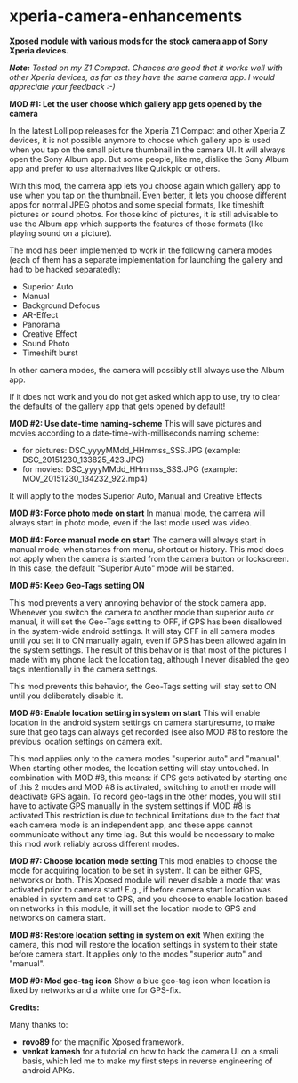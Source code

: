 # xperia-camera-enhancements
<b>Xposed module with various mods for the stock camera app of Sony Xperia devices.</b>

<i><b>Note:</b> Tested on my Z1 Compact. Chances are good that it works well with other Xperia devices, as far as they have the same camera app. I would appreciate your feedback :-)</i>

<b>MOD #1: Let the user choose which gallery app gets opened by the camera</b>

In the latest Lollipop releases for the Xperia Z1 Compact and other Xperia Z devices, it is not possible anymore to choose which gallery app is used when you tap on the small picture thumbnail in the camera UI. It will always open the Sony Album app. But some people, like me, dislike the Sony Album app and prefer to use alternatives like Quickpic or others.

With this mod, the camera app lets you choose again which gallery app to use when you tap on the thumbnail. Even better, it lets you choose different apps for normal JPEG photos and some special formats, like timeshift pictures or sound photos. For those kind of pictures, it is still advisable to use the Album app which supports the features of those formats (like playing sound on a picture).

The mod has been implemented to work in the following camera modes (each of them has a separate implementation for launching the gallery and had to be hacked separatedly:

<ul>
<li>Superior Auto</li>
<li>Manual</li>
<li>Background Defocus</li>
<li>AR-Effect</li>
<li>Panorama</li>
<li>Creative Effect</li>
<li>Sound Photo</li>
<li>Timeshift burst</li>
</ul>

In other camera modes, the camera will possibly still always use the Album app.

If it does not work and you do not get asked which app to use, try to clear the defaults of the gallery app that gets opened by default!

<b>MOD #2: Use date-time naming-scheme</b>
This will save pictures and movies according to a date-time-with-milliseconds naming scheme:
- for pictures: DSC_yyyyMMdd_HHmmss_SSS.JPG (example: DSC_20151230_133825_423.JPG)
- for movies: DSC_yyyyMMdd_HHmmss_SSS.JPG (example: MOV_20151230_134232_922.mp4)

It will apply to the modes Superior Auto, Manual and Creative Effects 

<b>MOD #3: Force photo mode on start</b>
In manual mode, the camera will always start in photo mode, even if the last mode used was video.

<b>MOD #4: Force manual mode on start</b>
The camera will always start in manual mode, when startes from menu, shortcut or history. This mod does not apply when the camera is started from the camera button or lockscreen. In this case, the default "Superior Auto" mode will be started.

<b>MOD #5: Keep Geo-Tags setting ON</b>

This mod prevents a very annoying behavior of the stock camera app. Whenever you switch the camera to another mode than superior auto or manual, it will set the Geo-Tags setting to OFF, if GPS has been disallowed in the system-wide android settings. It will stay OFF in all camera modes until you set it to ON manually again, even if GPS has been allowed again in the system settings. The result of this behavior is that most of the pictures I made with my phone lack the location tag, although I never disabled the geo tags intentionally in the camera settings.

This mod prevents this behavior, the Geo-Tags setting will stay set to ON until you deliberately disable it.

<b>MOD #6: Enable location setting in system on start</b>
This will enable location in the android system settings on camera start/resume, to make sure that geo tags can always get recorded (see also MOD #8 to restore the previous location settings on camera exit.

This mod applies only to the camera modes "superior auto" and "manual". When starting other modes, the location setting will stay untouched. In combination with MOD #8, this means: if GPS gets activated by starting one of this 2 modes and MOD #8 is activated, switching to another mode will deactivate GPS again. To record geo-tags in the other modes, you will still have to activate GPS manually in the system settings if MOD #8 is activated.This restriction is due to technical limitations due to the fact that each camera mode is an independent app, and these apps cannot communicate without any time lag. But this would be necessary to make this mod work reliably across different modes.

<b>MOD #7: Choose location mode setting</b>
This mod enables to choose the mode for acquiring location to be set in system. It can be either GPS, networks or both.
This Xposed module will never disable a mode that was activated prior to camera start! E.g., if before camera start location was enabled in system and set to GPS, and you choose to enable location based on networks in this module, it will set the location mode to GPS and networks on camera start.

<b>MOD #8: Restore location setting in system on exit</b>
When exiting the camera, this mod will restore the location settings in system to their state before camera start. It applies only to the modes "superior auto" and "manual".

<b>MOD #9: Mod geo-tag icon</b>
Show a blue geo-tag icon when location is fixed by networks and a white one for GPS-fix.

<b>Credits:</b>

Many thanks to:

<ul>
<li><b>rovo89</b> for the magnific Xposed framework.</li>
<li><b>venkat kamesh</b> for a tutorial on how to hack the camera UI on a smali basis, which led me to make my first steps in reverse engineering of android APKs.</li>
</ul>

